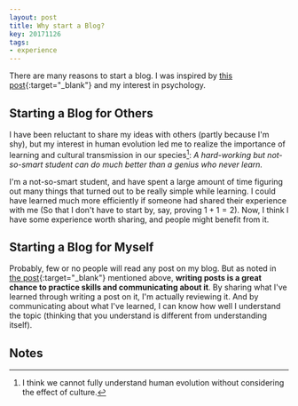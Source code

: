 ```yaml
---
layout: post
title: Why start a Blog?
key: 20171126
tags:
- experience
---
```


There are many reasons to start a blog. I was inspired by [this post](https://www.r-bloggers.com/advice-to-aspiring-data-scientists-start-a-blog/){:target="_blank"} and my interest in psychology.
<!--more-->

## Starting a Blog for Others
I have been reluctant to share my ideas with others (partly because I'm shy), but my interest in human evolution led me to realize the importance of learning and cultural transmission in our species[^1]: *A hard-working but not-so-smart student can do much better than a genius who never learn.* 

I'm a not-so-smart student, and have spent a large amount of time figuring out many things that turned out to be really simple while learning. I could have learned much more efficiently if someone had shared their experience with me (So that I don't have to start by, say, proving $1+1=2$). Now, I think I have some experience worth sharing, and people might benefit from it.

## Starting a Blog for Myself

Probably, few or no people will read any post on my blog. But as noted in [the post](https://www.r-bloggers.com/advice-to-aspiring-data-scientists-start-a-blog/){:target="_blank"} mentioned above, **writing posts is a great chance to practice skills and communicating about it**. By sharing what I've learned through writing a post on it, I'm actually reviewing it. And by communicating about what I've learned, I can know how well I understand the topic (thinking that you understand is different from understanding itself).

## Notes
[^1]: I think we cannot fully understand human evolution without considering the effect of culture.